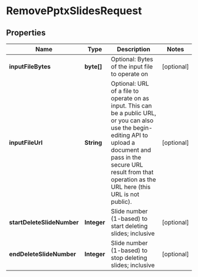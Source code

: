 
# RemovePptxSlidesRequest

## Properties
Name | Type | Description | Notes
------------ | ------------- | ------------- | -------------
**inputFileBytes** | **byte[]** | Optional: Bytes of the input file to operate on |  [optional]
**inputFileUrl** | **String** | Optional: URL of a file to operate on as input.  This can be a public URL, or you can also use the begin-editing API to upload a document and pass in the secure URL result from that operation as the URL here (this URL is not public). |  [optional]
**startDeleteSlideNumber** | **Integer** | Slide number (1-based) to start deleting slides; inclusive |  [optional]
**endDeleteSlideNumber** | **Integer** | Slide number (1-based) to stop deleting slides; inclusive |  [optional]



